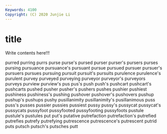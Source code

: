 ```yaml
---
Keywords: 4100
Copyright: (C) 2020 Junjie Li
---
```


# title

Write contents here!!!
 
purred 
purring 
purrs 
purse 
purse's 
pursed 
purser 
purser's
pursers 
purses 
pursing 
pursuance 
pursuance's 
pursuant 
pursue 
pursued 
pursuer 
pursuer's
pursuers 
pursues 
pursuing 
pursuit 
pursuit's 
pursuits 
purulence 
purulence's 
purulent 
purvey
purveyed 
purveying 
purveyor 
purveyor's 
purveyors 
purveys 
purview 
purview's 
pus 
pus's
push 
push's 
pushcart 
pushcart's 
pushcarts 
pushed 
pusher 
pusher's 
pushers 
pushes
pushier 
pushiest 
pushiness 
pushiness's 
pushing 
pushover 
pushover's 
pushovers 
pushup 
pushup's
pushups 
pushy 
pusillanimity 
pusillanimity's 
pusillanimous 
puss 
puss's 
pusses 
pussier 
pussies
pussiest 
pussy 
pussy's 
pussycat 
pussycat's 
pussycats 
pussyfoot 
pussyfooted 
pussyfooting 
pussyfoots
pustule 
pustule's 
pustules 
put 
put's 
putative 
putrefaction 
putrefaction's 
putrefied 
putrefies
putrefy 
putrefying 
putrescence 
putrescence's 
putrescent 
putrid 
puts 
putsch 
putsch's 
putsches
putt 
